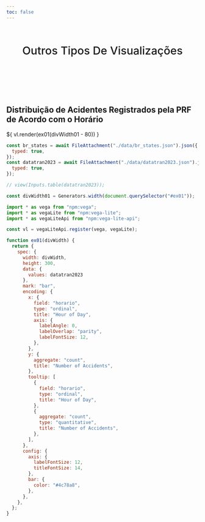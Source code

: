 ```yaml
---
toc: false
---
```


<style>

.hero {
  display: flex;
  flex-direction: column;
  align-items: center;
  font-family: var(--sans-serif);
  margin: 4rem 0 8rem;
  text-wrap: balance;
  text-align: center;
}

.hero h1 {
  margin: 2rem 0;
  max-width: none;
  font-size: 14vw;
  font-weight: 900;
  line-height: 1;
  background: linear-gradient(30deg, var(--theme-foreground-focus), currentColor);
  -webkit-background-clip: text;
  -webkit-text-fill-color: transparent;
  background-clip: text;
}

.hero h2 {
  margin: 0;
  max-width: none;
  font-size: 3vw;
  font-style: initial;
  font-weight: 500;
  line-height: 1;
  color: var(--theme-foreground-muted);
}

@media (min-width: 640px) {
  .hero h1 {
    font-size: 90px;
  }
}

</style>

<div class="hero">
  <h2>Outros Tipos De Visualizações</h2>
</div>

<div style="width: 100%; margin-top: 15px;">
    <h2 class="title">Distribuição de Acidentes Registrados pela PRF de Acordo com o Horário</h2>
    <div id="ex01" style="width: 100%; margin-top: 15px;">
        ${ vl.render(ex01(divWidth01 - 80)) }
    </div>
</div>

```js
const br_states = await FileAttachment("./data/br_states.json").json({
  typed: true,
});
const datatran2023 = await FileAttachment("./data/datatran2023.json").json({
  typed: true,
});

// view(Inputs.table(datatran2023));
```

```js
const divWidth01 = Generators.width(document.querySelector("#ex01"));
```

```js
import * as vega from "npm:vega";
import * as vegaLite from "npm:vega-lite";
import * as vegaLiteApi from "npm:vega-lite-api";

const vl = vegaLiteApi.register(vega, vegaLite);

function ex01(divWidth) {
  return {
    spec: {
      width: divWidth,
      height: 300,
      data: {
        values: datatran2023
      },      
      mark: "bar",
      encoding: {
        x: {
          field: "horario",
          type: "ordinal",
          title: "Hour of Day",
          axis: {
            labelAngle: 0,
            labelOverlap: "parity",
            labelFontSize: 12,
          },
        },
        y: {
          aggregate: "count",
          title: "Number of Accidents",
        },
        tooltip: [
          {
            field: "horario",
            type: "ordinal",
            title: "Hour of Day",
          },
          {
            aggregate: "count",
            type: "quantitative",
            title: "Number of Accidents",
          },
        ],
      },
      config: {
        axis: {
          labelFontSize: 12,
          titleFontSize: 14,
        },
        bar: {
          color: "#4c78a8",
        },
      },
    },
  };
}
```
